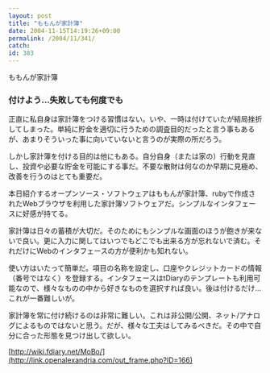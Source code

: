 ```yaml
---
layout: post
title: "ももんが家計簿"
date: 2004-11-15T14:19:26+09:00
permalink: /2004/11/341/
catch: 
id: 383
---
```

ももんが家計簿  
<!--more-->

### 付けよう…失敗しても何度でも
  

正直に私自身は家計簿をつける習慣はない。いや、一時は付けていたが結局挫折してしまった。単純に貯金を適切に行うための調査目的だったと言う事もあるが、あまりそういった事に向いていないと言うのが実際の所だろう。

  

しかし家計簿を付ける目的は他にもある。自分自身（または家の）行動を見直し、投資や必要な貯金を可能にする事だ。不要な散財は何なのか早期に見極め、改善を行うのはとても重要だ。

  

本日紹介するオープンソース・ソフトウェアはももんが家計簿、rubyで作成されたWebブラウザを利用した家計簿ソフトウェアだ。シンプルなインタフェースに好感が持てる。

  

家計簿は日々の蓄積が大切だ。そのためにもシンプルな画面のほうが飽きが来ないで良い。更に入力に関してはいつでもどこでも出来る方が忘れないで済む。それだけにWebのインタフェースの方が便利かも知れない。

  

使い方はいたって簡単だ。項目の名称を設定し、口座やクレジットカードの情報（番号ではなく）を登録する。インタフェースはtDiaryのテンプレートも利用可能なので、様々なものの中から好きなものを選択すれば良い。後は付けるだけ…これが一番難しいが。

  

家計簿を常に付け続けるのは非常に難しい。これは非公開/公開、ネット/アナログによるものではないと思う。だが、様々な工夫はしてみるべきだ。その中で自分に合った形態を見つけ出して欲しい。

  

[http://wiki.fdiary.net/MoBo/](http://link.openalexandria.com/out_frame.php?ID=166)


